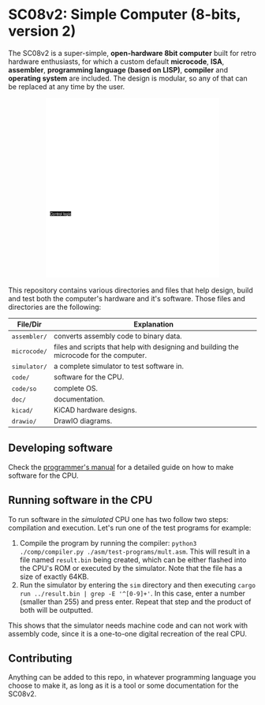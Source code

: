 # SC08v2: Simple Computer (8-bits, version 2)

The SC08v2 is a super-simple, **open-hardware 8bit computer** built for retro hardware enthusiasts,
for which a custom default **microcode**, **ISA**, **assembler**, **programming language (based on LISP)**, **compiler** and **operating system** are included.
The design is modular, so any of that can be replaced at any time by the user.

<p align="center">
  <img src="doc/arch.svg" width="350px"/>
</p>

This repository contains various directories and files that help design, build and test both the computer's hardware and it's software. Those files and directories are the following:

| File/Dir     | Explanation                                                                             |
| ------------ | --------------------------------------------------------------------------------------- |
| `assembler/` | converts assembly code to binary data.                                                  |
| `microcode/` | files and scripts that help with designing and building the microcode for the computer. |
| `simulator/` | a complete simulator to test software in.                                               |
| `code/`      | software for the CPU.                                                                   |
| `code/so`    | complete OS.                                                                            |
| `doc/`       | documentation.                                                                          |
| `kicad/`     | KiCAD hardware designs.                                                                 |
| `drawio/`    | DrawIO diagrams.                                                                        |

## Developing software

Check the [programmer's manual](doc/programmers-manual.md) for a detailed guide on how to make software for the CPU.

## Running software in the CPU

To run software in the *simulated* CPU one has two follow two steps: compilation and execution. Let's run one of the test programs for example:

1. Compile the program by running the compiler: `python3 ./comp/compiler.py ./asm/test-programs/mult.asm`. This will result in a file named `result.bin` being created, which can be either flashed into the CPU's ROM or executed by the simulator. Note that the file has a size of exactly 64KB.
2. Run the simulator by entering the `sim` directory and then executing `cargo run ../result.bin | grep -E '^[0-9]+'`. In this case, enter a number (smaller than 255) and press enter. Repeat that step and the product of both will be outputted.

This shows that the simulator needs machine code and can not work with assembly code, since it is a one-to-one digital recreation of the real CPU.

## Contributing

Anything can be added to this repo, in whatever programming language you choose to make it, as long as it is a tool or some documentation for the SC08v2.
